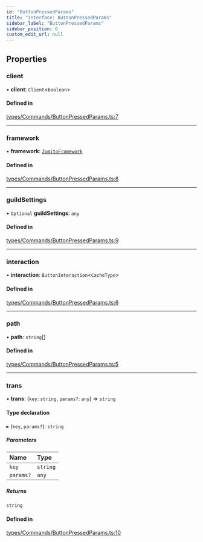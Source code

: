 ```yaml
---
id: "ButtonPressedParams"
title: "Interface: ButtonPressedParams"
sidebar_label: "ButtonPressedParams"
sidebar_position: 0
custom_edit_url: null
---
```


## Properties

### client

• **client**: `Client`<`boolean`\>

#### Defined in

[types/Commands/ButtonPressedParams.ts:7](https://github.com/ZumitoTeam/zumito-framework/blob/4711543/src/types/Commands/ButtonPressedParams.ts#L7)

___

### framework

• **framework**: [`ZumitoFramework`](../classes/ZumitoFramework.md)

#### Defined in

[types/Commands/ButtonPressedParams.ts:8](https://github.com/ZumitoTeam/zumito-framework/blob/4711543/src/types/Commands/ButtonPressedParams.ts#L8)

___

### guildSettings

• `Optional` **guildSettings**: `any`

#### Defined in

[types/Commands/ButtonPressedParams.ts:9](https://github.com/ZumitoTeam/zumito-framework/blob/4711543/src/types/Commands/ButtonPressedParams.ts#L9)

___

### interaction

• **interaction**: `ButtonInteraction`<`CacheType`\>

#### Defined in

[types/Commands/ButtonPressedParams.ts:6](https://github.com/ZumitoTeam/zumito-framework/blob/4711543/src/types/Commands/ButtonPressedParams.ts#L6)

___

### path

• **path**: `string`[]

#### Defined in

[types/Commands/ButtonPressedParams.ts:5](https://github.com/ZumitoTeam/zumito-framework/blob/4711543/src/types/Commands/ButtonPressedParams.ts#L5)

___

### trans

• **trans**: (`key`: `string`, `params?`: `any`) => `string`

#### Type declaration

▸ (`key`, `params?`): `string`

##### Parameters

| Name | Type |
| :------ | :------ |
| `key` | `string` |
| `params?` | `any` |

##### Returns

`string`

#### Defined in

[types/Commands/ButtonPressedParams.ts:10](https://github.com/ZumitoTeam/zumito-framework/blob/4711543/src/types/Commands/ButtonPressedParams.ts#L10)
